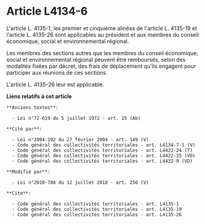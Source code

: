# Article L4134-6

L'article L. 4135-1, les premier et cinquième alinéas de l'article L. 4135-19 et l'article L. 4135-26 sont applicables au
président et aux membres du    conseil économique, social et environnemental régional. 

Les membres des sections autres que les membres du    conseil économique, social et environnemental régional peuvent être
remboursés, selon des modalités fixées par décret, des frais de déplacement qu'ils engagent pour participer aux réunions de
ces sections.

L'article L. 4135-26 leur est applicable.

**Liens relatifs à cet article**

	**Anciens textes**:

	  - Loi n°72-619 du 5 juillet 1972 - art. 15 (Ab)

	**Cité par**:

	  - Loi n°2004-192 du 27 février 2004 - art. 149 (V)
	  - Code général des collectivités territoriales - art. L4134-7-1 (V)
	  - Code général des collectivités territoriales - art. L4422-24 (T)
	  - Code général des collectivités territoriales - art. L4422-35 (VD)
	  - Code général des collectivités territoriales - art. L4432-9 (VD)

	**Modifié par**:

	  - Loi n°2010-788 du 12 juillet 2010 - art. 250 (V)

	**Cite**:

	  - Code général des collectivités territoriales - art. L4135-1
	  - Code général des collectivités territoriales - art. L4135-19
	  - Code général des collectivités territoriales - art. L4135-26
